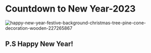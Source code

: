 # Countdown to New Year-2023

![happy-new-year-festive-background-christmas-tree-pine-cone-decoration-wooden-227265867](https://user-images.githubusercontent.com/56477695/147875274-74cb0a68-2faa-484c-b6a1-acc0fb8b54ec.jpg)

## P.S Happy New Year! 
